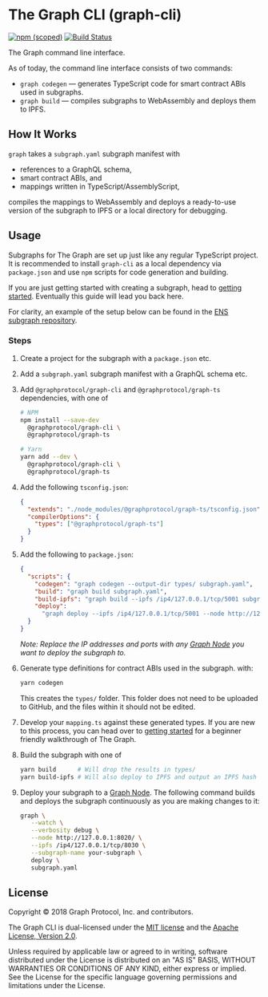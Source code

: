 # The Graph CLI (graph-cli)

[![npm (scoped)](https://img.shields.io/npm/v/@graphprotocol/graph-cli.svg)](https://www.npmjs.com/package/@graphprotocol/graph-cli)
[![Build Status](https://travis-ci.org/graphprotocol/graph-cli.svg?branch=master)](https://travis-ci.org/graphprotocol/graph-cli)

The Graph command line interface.

As of today, the command line interface consists of two commands:

- `graph codegen` — generates TypeScript code for smart contract ABIs used in subgraphs.
- `graph build` — compiles subgraphs to WebAssembly and deploys them to IPFS.

## How It Works

`graph` takes a `subgraph.yaml` subgraph manifest with

- references to a GraphQL schema,
- smart contract ABIs, and
- mappings written in TypeScript/AssemblyScript,

compiles the mappings to WebAssembly and deploys a ready-to-use
version of the subgraph to IPFS or a local directory for debugging.

## Usage

Subgraphs for The Graph are set up just like any regular TypeScript
project. It is recommended to install `graph-cli` as a local dependency
via `package.json` and use `npm` scripts for code generation and
building.

If you are just getting started with creating a subgraph, head to [getting started](https://github.com/graphprotocol/graph-node/blob/master/docs/getting-started.md). Eventually this guide will lead you back here.

For clarity, an example of the setup below can be found in the [ENS subgraph repository](https://github.com/graphprotocol/ens-subgraph).

### Steps 

1.  Create a project for the subgraph with a `package.json` etc.
2.  Add a `subgraph.yaml` subgraph manifest with a GraphQL schema etc.
3.  Add `@graphprotocol/graph-cli` and `@graphprotocol/graph-ts` dependencies, with one of

    ```bash
    # NPM
    npm install --save-dev
      @graphprotocol/graph-cli \
      @graphprotocol/graph-ts

    # Yarn
    yarn add --dev \
      @graphprotocol/graph-cli \
      @graphprotocol/graph-ts
    ```

4.  Add the following `tsconfig.json`:
    ```json
    {
      "extends": "./node_modules/@graphprotocol/graph-ts/tsconfig.json",
      "compilerOptions": {
        "types": ["@graphprotocol/graph-ts"]
      }
    }
    ```
5.  Add the following to `package.json`:
    ```json
    {
      "scripts": {
        "codegen": "graph codegen --output-dir types/ subgraph.yaml",
        "build": "graph build subgraph.yaml",
        "build-ipfs": "graph build --ipfs /ip4/127.0.0.1/tcp/5001 subgraph.yaml",
        "deploy":
          "graph deploy --ipfs /ip4/127.0.0.1/tcp/5001 --node http://127.0.0.1:8030 --subgraph-name your-subgraph subgraph.yaml"
      }
    }
    ```
    _Note: Replace the IP addresses and ports with any
    [Graph Node](https://github.com/graphprotocol/graph-node) you want
    to deploy the subgraph to._
6.  Generate type definitions for contract ABIs used in the subgraph.
    with:
    ```bash
    yarn codegen
    ```
    
     This creates the `types/` folder. This folder does not need to be uploaded to GitHub, and the files within it should not be edited.
    
7.  Develop your `mapping.ts` against these generated types. If you are new to this process, you can head over to [getting started](https://github.com/graphprotocol/graph-node/blob/master/docs/getting-started.md#34-write-your-mappings) for a beginner friendly walkthrough of The Graph.
8.  Build the subgraph with one of
    ```sh
    yarn build      # Will drop the results in types/
    yarn build-ipfs # Will also deploy to IPFS and output an IPFS hash
    ```
9.  Deploy your subgraph to a
    [Graph Node](https://github.com/graphprotocol/graph-node). The following
    command builds and deploys the subgraph continuously as you are making
    changes to it:
    ```sh
    graph \
       --watch \
       --verbosity debug \
       --node http://127.0.0.1:8020/ \
       --ipfs /ip4/127.0.0.1/tcp/8030 \
       --subgraph-name your-subgraph \
       deploy \
       subgraph.yaml
    ```

## License

Copyright &copy; 2018 Graph Protocol, Inc. and contributors.

The Graph CLI is dual-licensed under the [MIT license](LICENSE-MIT) and the
[Apache License, Version 2.0](LICENSE-APACHE).

Unless required by applicable law or agreed to in writing, software
distributed under the License is distributed on an "AS IS" BASIS,
WITHOUT WARRANTIES OR CONDITIONS OF ANY KIND, either express or implied.
See the License for the specific language governing permissions and
limitations under the License.
